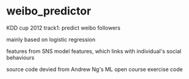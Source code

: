 weibo_predictor
===============

KDD cup 2012 track1: predict weibo followers

mainly based on logistic regression

features from SNS model features, which links with individual's social behaviours

source code devied from Andrew Ng's ML open course exercise code